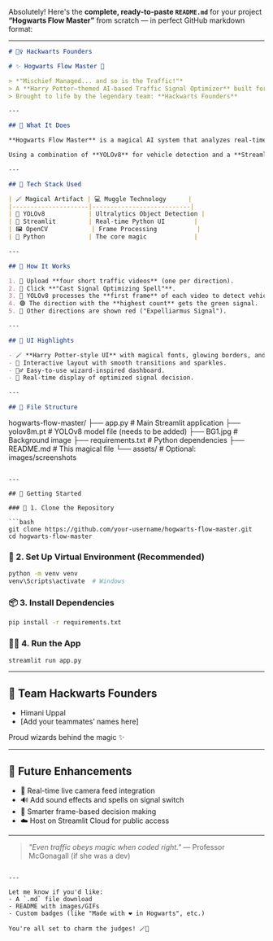 Absolutely! Here's the **complete, ready-to-paste `README.md`** for your project **“Hogwarts Flow Master”** from scratch — in perfect GitHub markdown format:

---

```markdown
# 🧙‍♀️ Hackwarts Founders

# ✨ Hogwarts Flow Master 🚦

> *"Mischief Managed... and so is the Traffic!"*  
> A **Harry Potter–themed AI-based Traffic Signal Optimizer** built for **Triwizardathon 2025** 🪄  
> Brought to life by the legendary team: **Hackwarts Founders**

---

## 🧠 What It Does

**Hogwarts Flow Master** is a magical AI system that analyzes real-time traffic footage from four directions — **North**, **East**, **South**, and **West** — and determines **which lane should get the green signal** based on vehicle density.

Using a combination of **YOLOv8** for vehicle detection and a **Streamlit UI** for interaction, we bring together the wizarding world and cutting-edge technology.

---

## 🧪 Tech Stack Used

| 🪄 Magical Artifact | 💻 Muggle Technology      |
|---------------------|---------------------------|
| 🧙 YOLOv8            | Ultralytics Object Detection |
| 🧠 Streamlit         | Real-time Python UI        |
| 🖼 OpenCV            | Frame Processing           |
| 🐍 Python            | The core magic             |

---

## 🎥 How It Works

1. 🧳 Upload **four short traffic videos** (one per direction).
2. 🔮 Click **"Cast Signal Optimizing Spell"**.
3. 🚗 YOLOv8 processes the **first frame** of each video to detect vehicles.
4. 🟢 The direction with the **highest count** gets the green signal.
5. 🔴 Other directions are shown red ("Expelliarmus Signal").

---

## 🌟 UI Highlights

- 🪄 **Harry Potter-style UI** with magical fonts, glowing borders, and themed background.
- 🔮 Interactive layout with smooth transitions and sparkles.
- 🧙‍♂️ Easy-to-use wizard-inspired dashboard.
- 🚦 Real-time display of optimized signal decision.

---

## 📂 File Structure

```

hogwarts-flow-master/
├── app.py                  # Main Streamlit application
├── yolov8m.pt              # YOLOv8 model file (needs to be added)
├── BG1.jpg                 # Background image
├── requirements.txt        # Python dependencies
├── README.md               # This magical file
└── assets/                 # Optional: images/screenshots

````

---

## 🚀 Getting Started

### 🔧 1. Clone the Repository

```bash
git clone https://github.com/your-username/hogwarts-flow-master.git
cd hogwarts-flow-master
````

### 🧪 2. Set Up Virtual Environment (Recommended)

```bash
python -m venv venv
venv\Scripts\activate  # Windows
```

### 📦 3. Install Dependencies

```bash
pip install -r requirements.txt
```

### 🧙‍♂️ 4. Run the App

```bash
streamlit run app.py
```

---

## 🧙 Team Hackwarts Founders

* Himani Uppal
* \[Add your teammates’ names here]

Proud wizards behind the magic ✨

---

## 🌠 Future Enhancements

* 📡 Real-time live camera feed integration
* 🔊 Add sound effects and spells on signal switch
* 🧠 Smarter frame-based decision making
* ☁️ Host on Streamlit Cloud for public access

---

> *"Even traffic obeys magic when coded right."*
> — Professor McGonagall (if she was a dev)

```

---

Let me know if you'd like:
- A `.md` file download
- README with images/GIFs
- Custom badges (like "Made with ❤️ in Hogwarts", etc.)

You're all set to charm the judges! 🪄🚦
```
